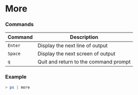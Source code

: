 # More

### Commands
| Command  | Description                           |
|----------|---------------------------------------|
| `Enter`  | Display the next line of output       |
| `Space`  | Display the next screen of output     |
| `q`      | Quit and return to the command prompt |

### Example
```powershell
> ps | more
```
